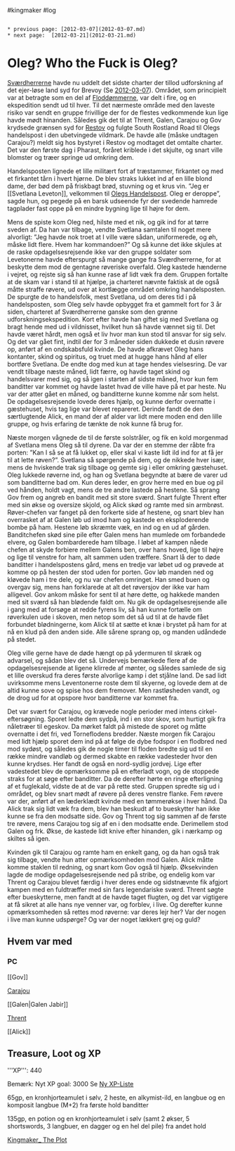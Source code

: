#kingmaker #log

```ad-info

* previous page: [2012-03-07](2012-03-07.md)
* next page:  [2012-03-21](2012-03-21.md) 
```

# Oleg? Who the Fuck is Oleg?  
  
[Sværdherrerne](Sværdherrerne.md) havde nu uddelt det sidste charter der tillod udforskning af det ejer-løse land syd for Brevoy (Se [2012-03-07](2012-03-07.md)). Området, som principielt var at betragte som en del af [Floddømmerne](Floddømmerne.md), var delt i fire, og en ekspedition sendt ud til hver. Til det nærmeste område med den laveste risiko var sendt en gruppe frivillige der for de flestes vedkommende kun lige havde mødt hinanden. Således gik det til at Thrent, Galen, Carajou og Gov krydsede grænsen syd for [Restov](Restov.md) og fulgte South Rostland Road til Olegs handelspost i den ubetvingede vildmark. De havde alle (måske undtagen Carajou?) meldt sig hos bystyret i Restov og modtaget det omtalte charter. Det var den første dag i Pharast, foråret kriblede i det skjulte, og snart ville blomster og træer springe ud omkring dem.
Handelsposten lignede et lille militært fort af træstammer, firkantet og med et firkantet tårn i hvert hjørne. De blev straks lukket ind af en lille blond dame, der bød dem på friskbagt brød, stuvning og et krus vin. ”Jeg er [[Svetlana Leveton]], velkommen til [Olegs Handelspost](Olegs%20Handelspost.md). Oleg er deroppe”, sagde hun, og pegede på en barsk udseende fyr der svedende hamrede tagplader fast oppe på en mindre bygning lige til højre for dem.
Mens de spiste kom Oleg ned, hilste med et nik, og gik ind for at tørre sveden af. Da han var tilbage, vendte Svetlana samtalen til noget mere alvorligt: ”Jeg havde nok troet at I ville være sådan, uniformerede, og  øh, måske lidt flere. Hvem har kommandoen?” Og så kunne det ikke skjules at de raske opdagelsesrejsende ikke var den gruppe soldater som Levetonerne havde efterspurgt så mange gange fra Sværdherrerne, for at beskytte dem mod de gentagne røveriske overfald. Oleg kastede hænderne i vejret, og rejste sig så han kunne rase af lidt væk fra dem.
Gruppen fortalte at de skam var i stand til at hjælpe, ja charteret nævnte faktisk at de også måtte straffe røvere, ud over at kortlægge området omkring handelsposten. De spurgte de to handelsfolk, mest Svetlana, ud om deres tid i på handelsposten, som Oleg selv havde opbygget fra et gammelt fort for 3 år siden, charteret af Sværdherrerne ganske som den grønne udforskningsekspedition. Kort efter havde han giftet sig med Svetlana og bragt hende med ud i vildnisset, hvilket hun så havde vænnet sig til. Det havde været hårdt, men også et liv hvor man kun stod til ansvar for sig selv. Og det var gået fint, indtil der for 3 måneder siden dukkede et dusin røvere op, anført af en ondskabsfuld kvinde. De havde afkrævet Oleg hans kontanter, skind og spiritus, og truet med at hugge hans hånd af eller bortføre Svetlana. De endte dog med kun at tage hendes vielsesring. De var vendt tilbage næste måned, lidt færre, og havde taget skind og handelsvarer med sig, og så igen i starten af sidste måned, hvor kun fem banditter var kommet og havde lastet hvad de ville have på et par heste. Nu var der atter gået en måned, og banditterne kunne komme når som helst. De opdagelsesrejsende lovede deres hjælp, og kunne derfor overnatte i gæstehuset, hvis tag lige var blevet repareret. Derinde fandt de den særtlugtende Alick, en mand der af alder var lidt mere moden end den lille gruppe, og hvis erfaring de tænkte de nok kunne få brug for.
Næste morgen vågnede de til de første solstråler, og fik en kold morgenmad af Svetlana mens Oleg så til dyrene. Da var der en stemme der råbte fra porten: ”Kan I så se at få lukket op, eller skal vi kaste lidt ild ind for at få jer til at lette røven?”. Svetlana så spørgende på dem, og de nikkede hver især, mens de hviskende trak sig tilbage og gemte sig i eller omkring gæstehuset. Oleg lukkede røverne ind, og han og Svetlana begyndte at bære de varer ud som banditterne bad om. Kun deres leder, en grov herre med en bue og pil ved hånden, holdt vagt, mens de tre andre lastede på hestene. Så sprang Gov frem og angreb en bandit med sit store sværd. Snart fulgte Thrent efter med sin økse og oversize skjold, og Alick skød og ramte med sin armbrøst. Røver-chefen var fanget på den forkerte side af hestene, og snart blev han overrasket af at Galen løb ud imod ham og kastede en eksploderende bombe på ham. Hestene løb skræmte væk, en ind og en ud af gården. Banditchefen skød sine pile efter Galen mens han mumlede om forbandede elvere, og Galen bombarderede ham tilbage. I løbet af kampen nåede chefen at skyde forbiere mellem Galens ben, over hans hoved, lige til højre og lige til venstre for ham, alt sammen uden træffere. Snart lå der to døde banditter i handelspostens gård, mens en tredje var løbet ud og prøvede at komme op på hesten der stod uden for porten. Gov løb manden ned og kløvede ham i tre dele, og nu var chefen omringet. Han smed buen og overgav sig, mens han forklarede at alt det røversjov der ikke var ham alligevel. Gov ankom måske for sent til at høre dette, og hakkede manden med sit sværd så han blødende faldt om. Nu gik de opdagelsesrejsende alle i gang med at forsøge at redde fyrens liv, så han kunne fortælle om røverkulen ude i skoven, men netop som det så ud til at de havde fået forbundet blødningerne, kom Alick til at sætte et knæ i brystet på ham for at nå en klud på den anden side. Alle sårene sprang op, og manden udåndede på stedet.
Oleg ville gerne have de døde hængt op på ydermuren til skræk og advarsel, og sådan blev det så. Undervejs bemærkede flere af de opdagelsesrejsende at ligene klirrede af mønter, og således samlede de sig et lille overskud fra deres første alvorlige kamp i det stjålne land. De sad lidt uvirksomme mens Leventonerne roste dem til skyerne, og lovede dem at de altid kunne sove og spise hos dem fremover. Men rastløsheden vandt, og de drog ud for at opspore hvor banditterne var kommet fra. 
Det var svært for Carajou, og krævede nogle perioder med intens cirkel-eftersøgning. Sporet ledte dem sydpå, ind i en stor skov, som hurtigt gik fra nåletræer til egeskov. Da mørket faldt på mistede de sporet og måtte overnatte i det fri, ved Torneflodens bredder. Næste morgen fik Carajou med lidt hjælp sporet dem ind på at følge de dybe fodspor i en flodbred ned mod sydøst, og således gik de nogle timer til floden bredte sig ud til en række mindre vandløb og dermed skabte en række vadesteder hvor den kunne krydses. Her fandt de også en nord-sydlig jordvej. Lige efter vadestedet blev de opmærksomme på en efterladt vogn, og de stoppede straks for at søge efter banditter. Da de derefter hørte en ringe efterligning af et fuglekald, vidste de at de var på rette sted. Gruppen spredte sig ud i området, og blev snart mødt af røvere på deres venstre flanke. Fem røvere var der, anført af en læderklædt kvinde med en tømmerøkse i hver hånd. Da Alick trak sig lidt væk fra dem, blev han beskudt af to bueskytter han ikke kunne se fra den modsatte side. Gov og Thrent tog sig sammen af de første tre røvere, mens Carajou tog sig af en i den modsatte ende. Derimellem stod Galen og frk. Økse, de kastede lidt knive efter hinanden, gik i nærkamp og skiltes så igen. 
Kvinden gik til Carajou og ramte ham en enkelt gang, og da han også trak sig tilbage, vendte hun atter opmærksomheden mod Galen. Alick måtte komme staklen til redning, og snart kom Gov også til hjælp. Øksekvinden lagde de modige opdagelsesrejsende ned på stribe, og endelig kom var Thrent og Carajou blevet færdig i hver deres ende og sidstnævnte fik afgjort kampen med en fuldtræffer med sin fars legendariske sværd. Thrent søgte efter bueskytterne, men fandt at de havde taget flugten, og det var vigtigere at få sikret at alle hans nye venner var, og forblev, i live. Og derefter kunne opmærksomheden så rettes mod røverne: var deres lejr her? Var der nogen i live man kunne udspørge? Og var der noget lækkert grej og guld? 
  
## Hvem var med 
### PC 
[[Gov]]  
[Carajou](Carajou.md) 
[[Galen|Galen Jabir]] 
[Thrent](Thrent%20Rasnor.md)  
[[Alick]]  
## Treasure, Loot og XP 
'''XP''': 440
Bemærk: Nyt XP goal: 3000
Se [Ny XP-Liste](Ny%20XP-Liste.md)
65gp, en kronhjorteamulet i sølv, 2 heste, en alkymist-ild, en langbue og en komposit langbue (M+2) fra første hold banditter
135gp, en potion og en kronhjorteamulet i sølv (samt 2 økser, 5 shortswords, 3 langbuer, en dagger og en hel del pile) fra andet hold
[Kingmaker_ The Plot](Kingmaker_%20The%20Plot.md)

